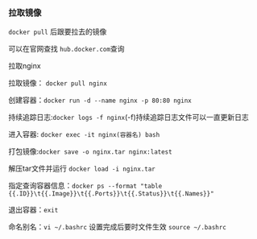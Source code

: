 ### 拉取镜像

`docker pull` 后跟要拉去的镜像

可以在官网查找 `hub.docker.com`查询



拉取nginx

拉取镜像： `docker pull nginx`

创建容器：`docker run -d --name nginx -p 80:80 nginx`

持续追踪日志:`docker logs -f nginx`(-f)持续追踪日志文件可以一直更新日志

进入容器: `docker exec -it nginx(容器名) bash`



打包镜像:`docker save -o nginx.tar nginx:latest`

解压tar文件并运行 `docker load -i nginx.tar`

指定查询容器信息：`docker ps --format "table {{.ID}}\t{{.Image}}\t{{.Ports}}\t{{.Status}}\t{{.Names}}"`

退出容器：`exit`

命名别名：`vi ~/.bashrc` 设置完成后要时文件生效 `source ~/.bashrc`